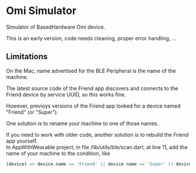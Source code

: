 # Omi Simulator

Simulator of BasedHardware Omi device.

This is an early version, code needs cleaning, proper error handling, ...

## Limitations

On the Mac, name advertised for the BLE Peripheral is the name of the machine.

The latest source code of the Friend app discovers and connects to the Friend device by service UUID, so this works fine.

However, previoys versions of the Friend app looked for a device named "Friend" (or "Super").

One solution is to rename your machine to one of those names.  

If you need to work with older code, another solution is to rebuild the Friend app yourself.  
In AppWithWearable project, in file /lib/utils/ble/scan.dart, at line 11, add the name of your machine to the condition, like  
``` dart
(device) => device.name == 'Friend' || device.name == 'Super' || device.name == 'my machine name',
```
